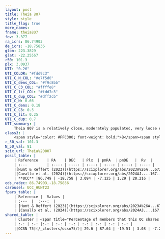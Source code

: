 ```yaml
---
layout: post
title: Theia 807
style: style
title_flag: true
more_names: 
fname: theia807
fov: 3.377
ra_icrs: 86.74903
de_icrs: -18.75836
glon: 223.3829
glat: -22.25567
r50: 101.3
plx: 3.0937
UTI: "0.26"
UTI_COLOR: "#fdd9c3"
UTI_C_N_COL: "#e7f5d0"
UTI_C_dens_COL: "#f9c8bb"
UTI_C_C3_COL: "#ffffe8"
UTI_C_lit_COL: "#fdd7c3"
UTI_C_dup_COL: "#dff2cb"
UTI_C_N: 0.66
UTI_C_dens: 0.18
UTI_C_C3: 0.5
UTI_C_lit: 0.25
UTI_C_dup: 0.7
UTI_summary: |
    Theia 807 is a relatively close, moderately populated, very loose object of intermediate C3 quality. It was recently reported in the literature.<br><br>This is likely a unique object, which shares a moderate percentage of members with at least one previously reported entry.
class3: |
    <span style="color: #FFC300; font-weight: bold;">B</span><span style="color: #FFC300; font-weight: bold;">B</span>
r_50_val: 101.3
N_50_val: 81
scix_url: Theia%20807
posit_table: |
    | Reference    | RA    | DEC   | Plx  | pmRA  | pmDE   |  Rv  |
    | :---         | :---: | :---: | :---: | :---: | :---: | :---: |
    |[Hunt & Reffert (2023)](https://scixplorer.org/abs/2023A%26A...673A.114H) | 87.068 | -18.714 | 3.017 | -7.169 | 1.282 | 19.353 |
    |[Cavallo et al. (2024)](https://scixplorer.org/abs/2024AJ....167...12C) | 88.164 | -19.418 | 3.016 | -- | -- | -- |
    | **UCC** |86.749 | -18.758 | 3.094 | -7.125 | 1.29 | 20.216 | 
cds_radec: 86.74903,-18.75836
carousel: UCC_HUNT23
fpars_table: |
    | Reference |  Values |
    | :---  |  :---:  |
    | [Hunt & Reffert (2023)](https://scixplorer.org/abs/2023A%26A...673A.114H) | `AV50=0.091, diffAV50=0.558, MOD50=7.555, logAge50=8.047` |
    | [Cavallo et al. (2024)](https://scixplorer.org/abs/2024AJ....167...12C) | `AV50=0.53, dMod50=7.67, logAge50=7.45, [Fe/H]50=-0.2` |
shared_table: |
    | Cluster | <span title="Percentage of members that this OC shares with the ones listed">%</span>   | RA   | DEC   | Plx   | pmRA  | pmDE  | Rv | UTI |
    | :-: | :-: |:-: | :-: | :-: | :-: | :-: | :-: | :-: |
    |[OCSN 75](/_clusters/ocsn75/)| 29.6 | 87.64 | -19.51 | 3.08 | -7.21 | 1.28 | 19.94 |0.15 |
---
```

